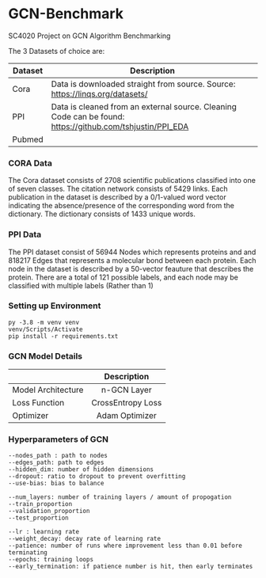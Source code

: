 # GCN-Benchmark
SC4020 Project on GCN Algorithm Benchmarking 

The 3 Datasets of choice are: 

| Dataset                   | Description        |
| -------------------|------------------|
| Cora | Data is downloaded straight from source. Source: https://linqs.org/datasets/      | 
| PPI      |  Data is cleaned from an external source. Cleaning Code can be found: https://github.com/tshjustin/PPI_EDA |  
| Pubmed          |      | 

### CORA Data 
The Cora dataset consists of 2708 scientific publications classified into one of seven classes. The citation network consists of 5429 links. Each publication in the dataset is described by a 0/1-valued word vector indicating the absence/presence of the corresponding word from the dictionary. The dictionary consists of 1433 unique words.


### PPI Data 
The PPI dataset consist of 56944 Nodes which represents proteins and and 818217 Edges that represents a molecular bond between each protein. Each node in the dataset is described by a 50-vector feauture that describes the protein. There are a total of 121 possible labels, and each node may be classified with multiple labels (Rather than 1)


### Setting up Environment 
```
py -3.8 -m venv venv
venv/Scripts/Activate 
pip install -r requirements.txt 
```

### GCN Model Details 

|                    | Description        |
| -------------------|:------------------:|
| Model Architecture | n-GCN Layer        | 
| Loss Function      | CrossEntropy Loss  |  
| Optimizer          | Adam Optimizer     | 

### Hyperparameters of GCN 
```
--nodes_path : path to nodes 
--edges_path: path to edges 
--hidden_dim: number of hidden dimensions 
--dropout: ratio to dropout to prevent overfitting 
--use-bias: bias to balance 

--num_layers: number of training layers / amount of propogation 
--train_proportion
--validation_proportion
--test_proportion

--lr : learning rate 
--weight_decay: decay rate of learning rate 
--patience: number of runs where improvement less than 0.01 before terminating 
--epochs: training loops 
--early_termination: if patience number is hit, then early terminates 
```

